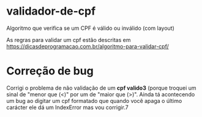 # validador-de-cpf
Algoritmo que verifica se um CPF é válido ou inválido (com layout)

As regras para validar um cpf estão descritas em https://dicasdeprogramacao.com.br/algoritmo-para-validar-cpf/

# Correção de bug

Corrigi o problema de não validação de um <strong>cpf valido3</strong> (porque troquei um sinal de "menor que (<)" por um de "maior que (>)". Ainda tá acontecendo um bug ao digitar um cpf formatado que quando você apaga o último carácter ele dá um IndexError mas vou corrigir.7
